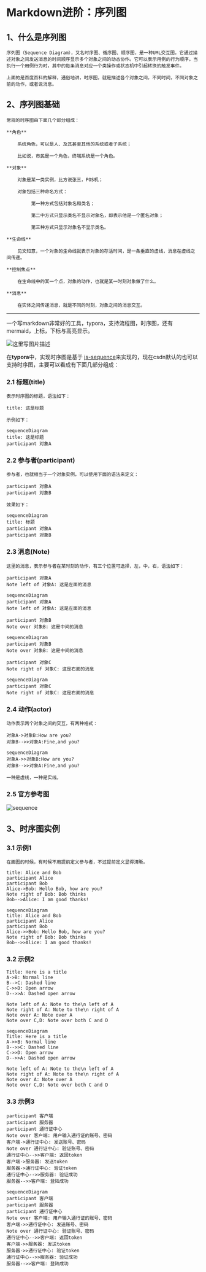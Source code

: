 # Markdown进阶：序列图

## 1、什么是序列图

	序列图（Sequence Diagram），又名时序图、循序图、顺序图，是一种UML交互图。它通过描述对象之间发送消息的时间顺序显示多个对象之间的动态协作。它可以表示用例的行为顺序，当执行一个用例行为时，其中的每条消息对应一个类操作或状态机中引起转换的触发事件。
	
	上面的是百度百科的解释，通俗地讲，时序图，就是描述各个对象之间，不同时间，不同对象之前的动作，或者说消息。

## 2、序列图基础

	常规的时序图由下面几个部分组成：
	
	**角色**
	
		系统角色，可以是人、及其甚至其他的系统或者子系统；
	
		比如说，市民是一个角色，终端系统是一个角色。
	
	**对象**
	
		对象是某一类实例，比方说张三，POS机；
	
		对象包括三种命名方式：

 			 第一种方式包括对象名和类名；

 			 第二中方式只显示类名不显示对象名，即表示他是一个匿名对象；

 			 第三种方式只显示对象名不显示类名。

	**生命线**
	
		见文知意，一个对象的生命线就表示对象的存活时间，是一条垂直的虚线，消息在虚线之间传递。
	
	**控制焦点**
	
		在生命线中的某一个点，对象的动作，也就是某一时刻对象做了什么。
	
	**消息**
	
		在实体之间传递消息，就是不同的时刻，对象之间的消息交互。

---


一个写markdown非常好的工具，typora，支持流程图，时序图，还有mermaid，上标，下标与高亮显示。

![这里写图片描述](http://img.blog.csdn.net/20170701150858902?watermark/2/text/aHR0cDovL2Jsb2cuY3Nkbi5uZXQvemhpc2hlbmdxaWFuanVu/font/5a6L5L2T/fontsize/400/fill/I0JBQkFCMA==/dissolve/70/gravity/SouthEast)

在**typora**中，实现时序图是基于  [js-sequence](https://bramp.github.io/js-sequence-diagrams/)来实现的，现在csdn默认的也可以支持时序图，主要可以看成有下面几部分组成：

### 2.1 标题(title)

	表示时序图的标题，语法如下：

```
title: 这是标题
```

	示例如下：

```mermaid
sequenceDiagram
title: 这是标题
participant 对象A
```

### 2.2 参与者(participant)

	参与者，也就相当于一个对象实例，可以使用下面的语法来定义：

```
participant 对象A
participant 对象B
```

	效果如下：

```mermaid
sequenceDiagram
title: 标题
participant 对象A
participant 对象B
```

### 2.3 消息(Note)

	这里的消息，表示参与者在某时刻的动作，有三个位置可选择，左，中，右，语法如下：

```
participant 对象A
Note left of 对象A: 这是左面的消息
```

```mermaid
sequenceDiagram
participant 对象A
Note left of 对象A: 这是左面的消息
```

```
participant 对象B
Note over 对象B: 这是中间的消息
```

```mermaid
sequenceDiagram
participant 对象B
Note over 对象B: 这是中间的消息
```

```
participant 对象C
Note right of 对象C: 这是右面的消息
```

```mermaid
sequenceDiagram
participant 对象C
Note right of 对象C: 这是右面的消息
```



### 2.4 动作(actor)

	动作表示两个对象之间的交互，有两种格式：

```
对象A->对象B:How are you?
对象B-->>对象A:Fine,and you?
```

```mermaid
sequenceDiagram
对象A->>对象B:How are you?
对象B-->>对象A:Fine,and you?
```



	一种是虚线，一种是实线。



### 2.5 官方参考图

![sequence](https://bramp.github.io/js-sequence-diagrams/images/grammar.png)

## 3、时序图实例

### 3.1 示例1

	在画图的时候，有时候不用提前定义参与者，不过提前定义显得清晰。

```
title: Alice and Bob
participant Alice
participant Bob
Alice->Bob: Hello Bob, how are you?
Note right of Bob: Bob thinks
Bob-->Alice: I am good thanks!
```







```mermaid
sequenceDiagram
title: Alice and Bob
participant Alice
participant Bob
Alice->>Bob: Hello Bob, how are you?
Note right of Bob: Bob thinks
Bob-->>Alice: I am good thanks!
```





### 3.2 示例2

```
Title: Here is a title
A->B: Normal line 
B-->C: Dashed line 
C->>D: Open arrow 
D-->>A: Dashed open arrow

Note left of A: Note to the\n left of A 
Note right of A: Note to the\n right of A 
Note over A: Note over A 
Note over C,D: Note over both C and D
```





```mermaid
sequenceDiagram
Title: Here is a title
A->>B: Normal line 
B-->>C: Dashed line 
C->>D: Open arrow 
D-->>A: Dashed open arrow

Note left of A: Note to the\n left of A 
Note right of A: Note to the\n right of A 
Note over A: Note over A 
Note over C,D: Note over both C and D
```

### 3.3 示例3

```
participant 客户端
participant 服务器
participant 通行证中心
Note over 客户端: 用户输入通行证的账号、密码
客户端->通行证中心: 发送账号、密码
Note over 通行证中心: 验证账号、密码
通行证中心-->>客户端: 返回token
客户端->服务器: 发送token
服务器->通行证中心: 验证token
通行证中心-->>服务器: 验证成功
服务器-->>客户端: 登陆成功
```







```mermaid
sequenceDiagram
participant 客户端
participant 服务器
participant 通行证中心
Note over 客户端: 用户输入通行证的账号、密码
客户端->>通行证中心: 发送账号、密码
Note over 通行证中心: 验证账号、密码
通行证中心-->>客户端: 返回token
客户端->>服务器: 发送token
服务器->>通行证中心: 验证token
通行证中心-->>服务器: 验证成功
服务器-->>客户端: 登陆成功
```